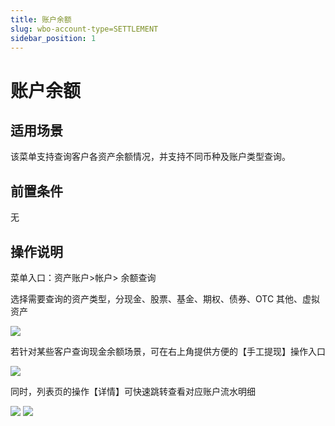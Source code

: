 ```yaml
---
title: 账户余额
slug: wbo-account-type=SETTLEMENT
sidebar_position: 1
---
```



# 账户余额

## 适用场景

该菜单支持查询客户各资产余额情况，并支持不同币种及账户类型查询。

## 前置条件

无

## 操作说明

菜单入口：资产账户&gt;帐户&gt; 余额查询

选择需要查询的资产类型，分现金、股票、基金、期权、债券、OTC 其他、虚拟资产

<img src="/assets/DWLDbnL2zob5y8xLuWEczOiKnSe.png"/>

若针对某些客户查询现金余额场景，可在右上角提供方便的【手工提现】操作入口

<img src="/assets/LVMpbSxOyoKvsfxECrYcB7kinif.png"/>

同时，列表页的操作【详情】可快速跳转查看对应账户流水明细

<img src="/assets/GnGjb6C2Ooa1adx6K8Lcz1UgnIe.png"/>

<img src="/assets/CTqnbEC2Co4lcnx5Il6cqzrBnsc.png"/>

